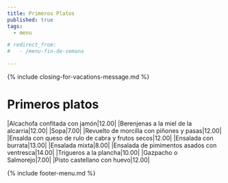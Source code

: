```yaml
---
title: Primeros Platos
published: true
tags:
  - menu

# redirect_from:
#   - /menu-fin-de-semana

---
```


{% include closing-for-vacations-message.md %}

# Primeros platos

|Alcachofa confitada con jamón|12.00|
|Berenjenas a la miel de la alcarria|12.00|
|Sopa|7.00|
|Revuelto de morcilla con piñones y pasas|12.00|
|Ensalda con queso de rulo de cabra y frutos secos|12.00|
|Ensalada con burrata|13.00|
|Ensalada mixta|8.00|
|Ensalada de pimimentos asados con ventresca|14.00|
|Trigueros a la plancha|10.00|
|Gazpacho o Salmorejo|7.00|
|Pisto castellano con huevo|12.00|

{% include footer-menu.md %}
